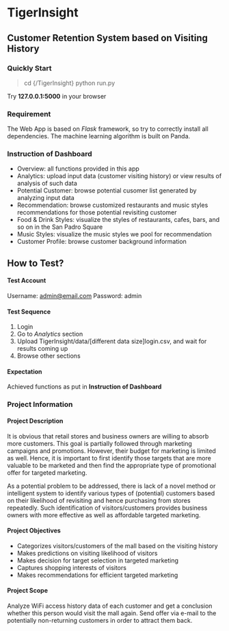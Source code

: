 TigerInsight
============
## Customer Retention System based on Visiting History

### Quickly Start

> cd {/TigerInsight}
> python run.py

Try **127.0.0.1:5000** in your browser


### Requirement

The Web App is based on *Flask* framework, so try to correctly install all dependencies. The machine learning algorithm is built on Panda.

### Instruction of Dashboard

* Overview: all functions provided in this app
* Analytics: upload input data (customer visiting history) or view results of analysis of such data
* Potential Customer: browse potential cusomer list generated by analyzing input data
* Recommendation: browse customized restaurants and music styles recommendations for those potential revisiting customer
* Food & Drink Styles: visualize the styles of restaurants, cafes, bars, and so on in the San Padro Square
* Music Styles: visualize the music styles we pool for recommendation
* Customer Profile: browse customer background information

## How to Test?

#### Test Account

Username: admin@email.com
Password: admin

#### Test Sequence

1. Login
2. Go to *Analytics* section
3. Upload TigerInsight/data/[different data size]login.csv, and wait for results coming up
4. Browse other sections

#### Expectation

Achieved functions as put in **Instruction of Dashboard**


### Project Information

#### Project Description
It is obvious that retail stores and business owners are willing to absorb more customers. This goal is partially followed through marketing campaigns and promotions. However, their budget for marketing is limited as well. Hence, it is important to first identify those targets that are more valuable to be marketed and then find the appropriate type of promotional offer for targeted marketing.

As a potential problem to be addressed, there is lack of a novel method or intelligent system to identify various types of (potential) customers based on their likelihood of revisiting and hence purchasing from stores repeatedly. Such identification of visitors/customers provides business owners with more effective as well as affordable targeted marketing.

#### Project Objectives
*	Categorizes visitors/customers of the mall based on the visiting history
*	Makes predictions on visiting likelihood of visitors
*	Makes decision for target selection in targeted marketing
*	Captures shopping interests of visitors
*	Makes recommendations for efficient targeted marketing

#### Project Scope
Analyze WiFi access history data of each customer and get a conclusion whether this person would visit the mall again. Send offer via e-mail to the potentially non-returning customers in order to attract them back. 




